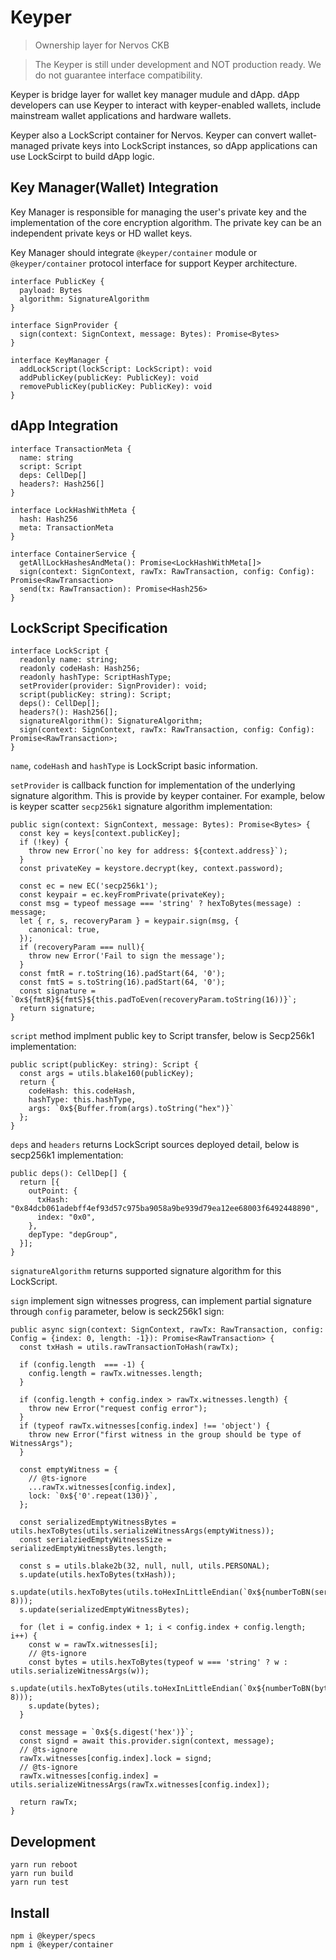 Keyper
======

> Ownership layer for Nervos CKB

> The Keyper is still under development and NOT production ready. We do not guarantee interface compatibility.

Keyper is bridge layer for wallet key manager mudule and dApp. dApp developers can use Keyper to interact with keyper-enabled wallets, include mainstream wallet applications and hardware wallets.

Keyper also a LockScript container for Nervos. Keyper can convert wallet-managed private keys into LockScript instances, so dApp applications can use LockScirpt to build dApp logic.

## Key Manager(Wallet) Integration

Key Manager is responsible for managing the user's private key and the implementation of the core encryption algorithm. The private key can be an independent private keys or HD wallet keys.

Key Manager should integrate `@keyper/container` module or `@keyper/container` protocol interface for support Keyper architecture.

```
interface PublicKey {
  payload: Bytes
  algorithm: SignatureAlgorithm
}

interface SignProvider {
  sign(context: SignContext, message: Bytes): Promise<Bytes>
}

interface KeyManager {
  addLockScript(lockScript: LockScript): void
  addPublicKey(publicKey: PublicKey): void
  removePublicKey(publicKey: PublicKey): void
}
```

## dApp Integration

```
interface TransactionMeta {
  name: string
  script: Script
  deps: CellDep[]
  headers?: Hash256[]
}

interface LockHashWithMeta {
  hash: Hash256
  meta: TransactionMeta
}

interface ContainerService {
  getAllLockHashesAndMeta(): Promise<LockHashWithMeta[]>
  sign(context: SignContext, rawTx: RawTransaction, config: Config): Promise<RawTransaction>
  send(tx: RawTransaction): Promise<Hash256>
}
```

## LockScript Specification

```
interface LockScript {
  readonly name: string;
  readonly codeHash: Hash256;
  readonly hashType: ScriptHashType;
  setProvider(provider: SignProvider): void;
  script(publicKey: string): Script;
  deps(): CellDep[];
  headers?(): Hash256[];
  signatureAlgorithm(): SignatureAlgorithm;
  sign(context: SignContext, rawTx: RawTransaction, config: Config): Promise<RawTransaction>;
}
```

`name`, `codeHash` and `hashType` is LockScript basic information.

`setProvider` is callback function for implementation of the underlying signature algorithm. This is provide by keyper container.
For example, below is keyper scatter `secp256k1` signature algorithm implementation:

```
public sign(context: SignContext, message: Bytes): Promise<Bytes> {
  const key = keys[context.publicKey];
  if (!key) {
    throw new Error(`no key for address: ${context.address}`);
  }
  const privateKey = keystore.decrypt(key, context.password);

  const ec = new EC('secp256k1');
  const keypair = ec.keyFromPrivate(privateKey);
  const msg = typeof message === 'string' ? hexToBytes(message) : message;
  let { r, s, recoveryParam } = keypair.sign(msg, {
    canonical: true,
  });
  if (recoveryParam === null){
    throw new Error('Fail to sign the message');
  }
  const fmtR = r.toString(16).padStart(64, '0');
  const fmtS = s.toString(16).padStart(64, '0');
  const signature = `0x${fmtR}${fmtS}${this.padToEven(recoveryParam.toString(16))}`;
  return signature;
}
```

`script` method implment public key to Script transfer, below is Secp256k1 implementation:

```
public script(publicKey: string): Script {
  const args = utils.blake160(publicKey);
  return {
    codeHash: this.codeHash,
    hashType: this.hashType,
    args: `0x${Buffer.from(args).toString("hex")}`
  };
}
```

`deps` and `headers` returns LockScript sources deployed detail, below is secp256k1 implementation:

```
public deps(): CellDep[] {
  return [{
    outPoint: {
      txHash: "0x84dcb061adebff4ef93d57c975ba9058a9be939d79ea12ee68003f6492448890",
      index: "0x0",
    },
    depType: "depGroup",
  }];
}
```

`signatureAlgorithm` returns supported signature algorithm for this LockScript.

`sign` implement sign witnesses progress, can implement partial signature through `config` parameter, below is seck256k1 sign:

```
public async sign(context: SignContext, rawTx: RawTransaction, config: Config = {index: 0, length: -1}): Promise<RawTransaction> {
  const txHash = utils.rawTransactionToHash(rawTx);

  if (config.length  === -1) {
    config.length = rawTx.witnesses.length;
  }

  if (config.length + config.index > rawTx.witnesses.length) {
    throw new Error("request config error");
  }
  if (typeof rawTx.witnesses[config.index] !== 'object') {
    throw new Error("first witness in the group should be type of WitnessArgs");
  }

  const emptyWitness = {
    // @ts-ignore
    ...rawTx.witnesses[config.index],
    lock: `0x${'0'.repeat(130)}`,
  };

  const serializedEmptyWitnessBytes = utils.hexToBytes(utils.serializeWitnessArgs(emptyWitness));
  const serialziedEmptyWitnessSize = serializedEmptyWitnessBytes.length;

  const s = utils.blake2b(32, null, null, utils.PERSONAL);
  s.update(utils.hexToBytes(txHash));
  s.update(utils.hexToBytes(utils.toHexInLittleEndian(`0x${numberToBN(serialziedEmptyWitnessSize).toString(16)}`, 8)));
  s.update(serializedEmptyWitnessBytes);

  for (let i = config.index + 1; i < config.index + config.length; i++) {
    const w = rawTx.witnesses[i];
    // @ts-ignore
    const bytes = utils.hexToBytes(typeof w === 'string' ? w : utils.serializeWitnessArgs(w));
    s.update(utils.hexToBytes(utils.toHexInLittleEndian(`0x${numberToBN(bytes.length).toString(16)}`, 8)));
    s.update(bytes);
  }

  const message = `0x${s.digest('hex')}`;
  const signd = await this.provider.sign(context, message);
  // @ts-ignore
  rawTx.witnesses[config.index].lock = signd;
  // @ts-ignore
  rawTx.witnesses[config.index] = utils.serializeWitnessArgs(rawTx.witnesses[config.index]);

  return rawTx;
}
```

## Development

```
yarn run reboot
yarn run build
yarn run test
```

## Install

```
npm i @keyper/specs
npm i @keyper/container
```
